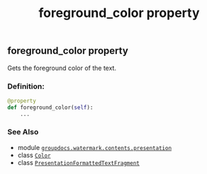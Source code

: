 ﻿---
title: foreground_color property
second_title: GroupDocs.Watermark for Python via .NET API References
description: 
type: docs
url: /python-net/groupdocs.watermark.contents.presentation/presentationformattedtextfragment/foreground_color/
is_root: false
weight: 70
---

## foreground_color property


Gets the foreground color of the text.
### Definition:
```python
@property
def foreground_color(self):
    ...
```

### See Also
* module [`groupdocs.watermark.contents.presentation`](../../)
* class [`Color`](/watermark/python-net/groupdocs.watermark.watermarks/color)
* class [`PresentationFormattedTextFragment`](/watermark/python-net/groupdocs.watermark.contents.presentation/presentationformattedtextfragment)
